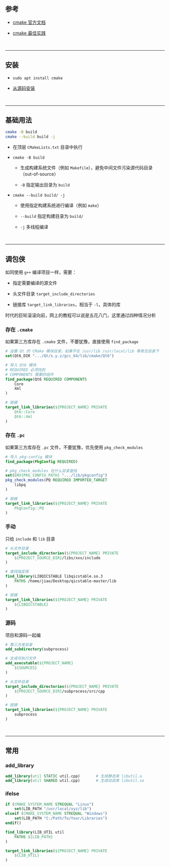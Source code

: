 ## 参考

* [cmake 官方文档](https://cmake.org/cmake/help/latest/manual/cmake.1.html)

* [cmake 最佳实践](https://modern-cmake-cn.github.io/Modern-CMake-zh_CN/)

<br>

---

## 安装

* `sudo apt install cmake`

* [从源码安装](https://github.com/Kitware/CMake?tab=readme-ov-file#building-cmake-from-scratch)

<br>

---

## 基础用法

```bash
cmake -B build
cmake --build build -j
```

* 在顶层 `CMakeLists.txt` 目录中执行

* `cmake -B build`
    
    * 生成构建系统文件（例如 `Makefile`），避免中间文件污染源代码目录（out-of-source）

    * `-B` 指定输出目录为 `build`

* `cmake --build build/ -j`

    * 使用指定构建系统进行编译（例如 `make`）

    * `--build` 指定构建目录为 `build/`

    * `-j` 多线程编译

<br>

---

## 调包侠

如同使用 `g++` 编译项目一样，需要：

* 指定需要编译的源文件

* 头文件目录 `target_include_directories`

* 链接库 `target_link_libraries`，相当于 `-l`，具体的库

时代的巨轮滚滚向前，网上的教程可以说是五花八门，这里通过四种情况分析

### 存在 `.cmake`

如果第三方库存在 `.cmake` 文件，不要犹豫，直接使用 `find_package`

```CMake
# 设置 Qt 的 CMake 模块目录，如果不在 /usr/lib /usr/local/lib 等常见目录下
set(Qt6_DIR ".../Qt/x.y.z/gcc_64/lib/cmake/Qt6")

# 导入 Qt6 模块
# REQUIRED 必须找到
# COMPONENTS 需要的组件
find_package(Qt6 REQUIRED COMPONENTS
    Core
    Xml
)

# 链接
target_link_libraries(${PROJECT_NAME} PRIVATE
    Qt6::Core
    Qt6::Xml
)
```

### 存在 `.pc`

如果第三方库存在 `.pc` 文件，不要犹豫，优先使用 `pkg_check_modules`

```CMake
# 导入 pkg-config 模块
find_package(PkgConfig REQUIRED)

# pkg_check_modules 在什么目录查找
set(ENV{PKG_CONFIG_PATH} ".../lib/pkgconfig")
pkg_check_modules(PQ REQUIRED IMPORTED_TARGET
    libpq
)

# 链接
target_link_libraries(${PROJECT_NAME} PRIVATE
    PkgConfig::PQ
)
```

### 手动

只给 `include` 和 `lib` 目录

```CMake
# 头文件目录
target_include_directories(${PROJECT_NAME} PRIVATE
    ${PROJECT_SOURCE_DIR}/libs/xxx/include
)

# 查找指定库
find_library(LIBQICSTABLE libqicstable.so.3 
    PATHS /home/jiao/Desktop/qicstable-master/lib
)

# 链接
target_link_libraries(${PROJECT_NAME} PRIVATE
    ${LIBQICSTABLE}
)
```

### 源码

项目和源码一起编

```CMake
# 第三方库目录
add_subdirectory(subprocess)

# 生成可执行文件
add_executable(${PROJECT_NAME} 
    ${SOURCES}
)

# 头文件目录
target_include_directories(${PROJECT_NAME} PRIVATE
    ${PROJECT_SOURCE_DIR}/subprocess/src/cpp
)

# 链接
target_link_libraries(${PROJECT_NAME} PRIVATE
    subprocess
)
```

<br>

---

## 常用

### add_library

```CMake
add_library(util STATIC util.cpp)       # 生成静态库 libutil.a
add_library(util SHARED util.cpp)       # 生成动态库 libutil.so
```

### ifelse

```CMake
if (CMAKE_SYSTEM_NAME STREQUAL "Linux")
    set(LIB_PATH "/usr/local/xyz/lib")
elseif (CMAKE_SYSTEM_NAME STREQUAL "Windows")
    set(LIB_PATH "C:/Path/To/Your/Libraries")
endif()

find_library(LIB_UTIL util 
    PATHS ${LIB_PATH}
)

target_link_libraries(${PROJECT_NAME} PRIVATE
    ${LIB_UTIL}
)
```